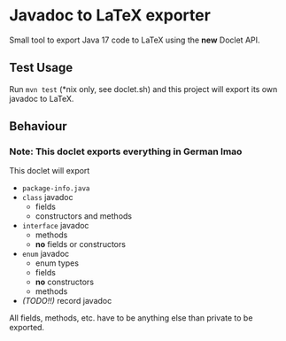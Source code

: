 # Javadoc to LaTeX exporter

Small tool to export Java 17 code to LaTeX using the **new** Doclet API.

## Test Usage

Run `mvn test` (*nix only, see doclet.sh) and this project will export
its own javadoc to LaTeX.

## Behaviour

### Note: This doclet exports everything in German lmao

This doclet will export
- `package-info.java`
- `class` javadoc
  - fields
  - constructors and methods
- `interface` javadoc
  - methods
  - **no** fields or constructors
- `enum` javadoc
  - enum types
  - fields
  - **no** constructors
  - methods
- *(TODO!!)* record javadoc

All fields, methods, etc. have to be anything else than private to be exported.
